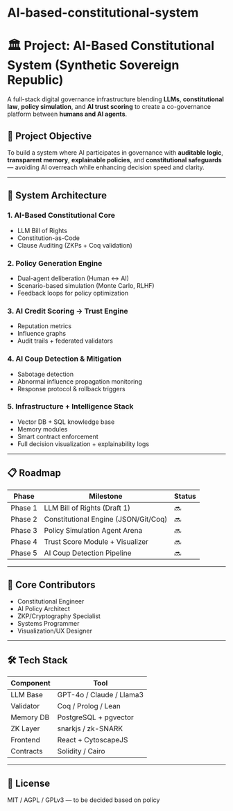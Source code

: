 # AI-based-constitutional-system
# 🏛️ Project: AI-Based Constitutional System (Synthetic Sovereign Republic)

A full-stack digital governance infrastructure blending **LLMs**, **constitutional law**, **policy simulation**, and **AI trust scoring** to create a co-governance platform between **humans and AI agents**.

## 🚀 Project Objective

To build a system where AI participates in governance with **auditable logic**, **transparent memory**, **explainable policies**, and **constitutional safeguards** — avoiding AI overreach while enhancing decision speed and clarity.

---

## 🔧 System Architecture

### 1. AI-Based Constitutional Core
- LLM Bill of Rights
- Constitution-as-Code
- Clause Auditing (ZKPs + Coq validation)

### 2. Policy Generation Engine
- Dual-agent deliberation (Human ↔ AI)
- Scenario-based simulation (Monte Carlo, RLHF)
- Feedback loops for policy optimization

### 3. AI Credit Scoring → Trust Engine
- Reputation metrics
- Influence graphs
- Audit trails + federated validators

### 4. AI Coup Detection & Mitigation
- Sabotage detection
- Abnormal influence propagation monitoring
- Response protocol & rollback triggers

### 5. Infrastructure + Intelligence Stack
- Vector DB + SQL knowledge base
- Memory modules
- Smart contract enforcement
- Full decision visualization + explainability logs

---

## 📋 Roadmap

| Phase | Milestone | Status |
|------|-----------|--------|
| Phase 1 | LLM Bill of Rights (Draft 1) | 🔜 |
| Phase 2 | Constitutional Engine (JSON/Git/Coq) | 🔜 |
| Phase 3 | Policy Simulation Agent Arena | 🔜 |
| Phase 4 | Trust Score Module + Visualizer | 🔜 |
| Phase 5 | AI Coup Detection Pipeline | 🔜 |

---

## 🧠 Core Contributors

- Constitutional Engineer
- AI Policy Architect
- ZKP/Cryptography Specialist
- Systems Programmer
- Visualization/UX Designer

---

## 🛠 Tech Stack

| Component | Tool |
|----------|------|
| LLM Base | GPT-4o / Claude / Llama3 |
| Validator | Coq / Prolog / Lean |
| Memory DB | PostgreSQL + pgvector |
| ZK Layer | snarkjs / zk-SNARK |
| Frontend | React + CytoscapeJS |
| Contracts | Solidity / Cairo |

---

## 🧾 License

MIT / AGPL / GPLv3 — to be decided based on policy

